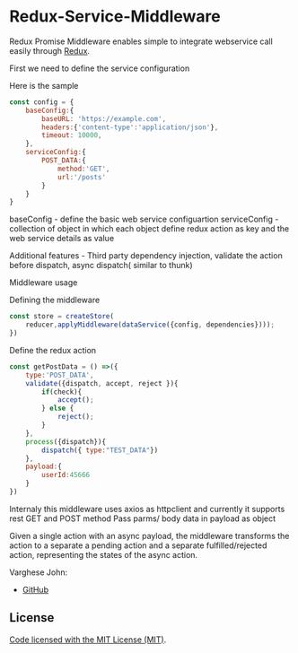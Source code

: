 # Redux-Service-Middleware

Redux Promise Middleware enables simple to integrate webservice call easily through [Redux](http://redux.js.org). 

First we need to define the service configuration

Here is the sample

```js
const config = {
    baseConfig:{
        baseURL: 'https://example.com',
        headers:{'content-type':'application/json'},
        timeout: 10000,
    },
    serviceConfig:{
        POST_DATA:{
            method:'GET',
            url:'/posts'
        }
    }
}
```
baseConfig - define the basic web service configuartion
serviceConfig - collection of object in which each object define redux action as key and the web service details as value

Additional features - Third party dependency injection, validate the action before dispatch, async dispatch( similar to thunk)

Middleware usage

Defining the middleware
```js
const store = createStore(
    reducer,applyMiddleware(dataService({config, dependencies})));
})
```
Define the redux action
```js
const getPostData = () =>({
    type:'POST_DATA',
    validate({dispatch, accept, reject }){
        if(check){
            accept();
        } else {
            reject();
        }
    },
    process({dispatch}){
        dispatch({ type:"TEST_DATA"})
    },
    payload:{
        userId:45666
    }
})
```
Internaly this middleware uses axios as httpclient and currently it supports rest GET and POST method
Pass parms/ body data in payload as object


Given a single action with an async payload, the middleware transforms the action to a separate a pending action and a separate fulfilled/rejected action, representing the states of the async action.

Varghese John:
- [GitHub](https://github.com/varghese88)

## License

[Code licensed with the MIT License (MIT)](/LICENSE). 
